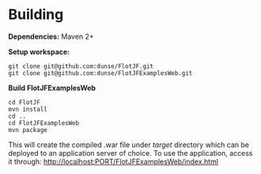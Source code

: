# Building

**Dependencies:** Maven 2+  
  
**Setup workspace:**
    
    
    git clone git@github.com:dunse/FlotJF.git
    git clone git@github.com:dunse/FlotJFExamplesWeb.git
    

**Build FlotJFExamplesWeb**
    
    cd FlotJF
    mvn install
    cd ..
    cd FlotJFExamplesWeb
    mvn package

This will create the compiled .war file under _target_ directory which can be deployed to an application server of choice.
To use the application, access it through: [http://localhost:PORT/FlotJFExamplesWeb/index.html](http://localhost:PORT/FlotJFExamplesWeb/index.html)
